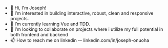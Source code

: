 - 👋 Hi, I'm Joseph!
- 👀 I’m interested in building interactive, robust, clean and responsive projects.
- 🌱 I’m currently learning Vue and TDD.
- 💞️ I’m looking to collaborate on projects where i utilize my full potential in both frontend and backend
- 📫 How to reach me on linkedin -- linkedin.com/in/joseph-onuoha

<!---
sly18Peso4all/sly18Peso4all is a ✨ special ✨ repository because its `README.md` (this file) appears on your GitHub profile.
You can click the Preview link to take a look at your changes.
--->
